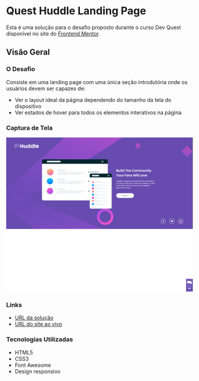 # Quest Huddle Landing Page

Esta é uma solução para o desafio proposto durante o curso Dev Quest disponível no site do [Frontend Mentor](https://www.frontendmentor.io/challenges/huddle-landing-page-with-a-single-introductory-section-B_2Wvxgi0).

## Visão Geral

### O Desafio

Consiste em uma landing page com uma única seção introdutória onde os usuários devem ser capazes de:

- Ver o layout ideal da página dependendo do tamanho da tela do dispositivo
- Ver estados de hover para todos os elementos interativos na página

### Captura de Tela

![captura de tela desktop](cap01.PNG)
![captura de tela mobile](cap02.PNG)


### Links

- [URL da solução](https://github.com/keilacortes/quest-huddle-landing-page)
- [URL do site ao vivo](https://keilacortes.github.io/quest-huddle-landing-page/)

### Tecnologias Utilizadas

- HTML5
- CSS3
- Font Awesome
- Design responsivo